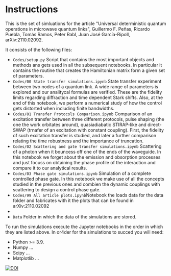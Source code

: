 # Instructions 

This is the set of simluations for the article "Universal deterministic quantum operations in microwave quantum links", Guillermo F. Peñas, Ricardo Puebla, Tomás Ramos, Peter Rabl, Juan José García-Ripoll, arXiv:2110.02092. 

It consists of the following files:
- `Codes/setup.py` Script that contains the most important objects and methods ans gets used in all the subsequent notebooks. In particular it contains the routine that creates the Hamiltonian matrix form a given set of parameters. 
- `Codes/00 State transfer simulations.ipynb` State transfer experiment between two nodes of a quantum link. A wide range of parameters is explored and our analitycal formulas are verified. These are the fidelity limits regarding diffraction and time dependent Stark shifts. Also, at the end of this notebook, we perform a numerical study of how the control gets distorted when including finite bandwidths.
- `Codes/01 Transfer Protocols Comparison.ipynb` Comparison of an excitation transfer between three different protocols, pulse shaping (the one the work orbitates around), quasiadiabatic STIRAP-like and direct-SWAP (trnafer of an excitation with constant coupling). First, the fidelity of such excitation transfer is studied, and later a further comparison relating the time robustness and the importance of truncation. 
- `Codes/02 Scattering and gate transfer simulations.ipynb` Scattering of a photon when it bouncess off one of the ends of the waveguide. In this notebook we forget about the emission and obsorption processes and just focuss on obtaining the phase profile of the interaction and compare it to our analytical results.
- `Codes/03 Phase gate simulations.ipynb` Simulation of a complete controlled phase gate. In this notebook we make use of all the concepts studied in the previous ones and combien the dynamic couplings with scattering to design a control phase gate.
- `Codes/99 All article plots.ipynb`Notebook the loads data for the data folder and fabricates with it the plots that can be found in arXiv:2110.02092
- 
- `Data` Folder in which the data of the simulations are stored.

To run the simulations execute the Jupyter notebooks in the order in which they are listed above. In or4der for the simulations to succed you will need:
- Python >= 3.9.
- Numpy ...
- Scipy ...
- Matplotlib ... 

[![DOI](https://zenodo.org/badge/451439295.svg)](https://zenodo.org/badge/latestdoi/451439295)
